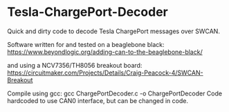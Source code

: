 # Tesla-ChargePort-Decoder

Quick and dirty code to decode Tesla ChargePort messages over SWCAN. 

Software written for and tested on a beaglebone black: 
https://www.beyondlogic.org/adding-can-to-the-beaglebone-black/

and using a NCV7356/TH8056 breakout board: 
https://circuitmaker.com/Projects/Details/Craig-Peacock-4/SWCAN-Breakout

Compile using gcc:
gcc ChargePortDecoder.c -o ChargePortDecoder
Code hardcoded to use CAN0 interface, but can be changed in code.
